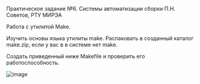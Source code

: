 Практическое задание №6. Системы автоматизации сборки
П.Н. Советов, РТУ МИРЭА

Работа с утилитой Make.

Изучить основы языка утилиты make. Распаковать в созданный каталог make.zip, если у вас в в системе нет make.

Создать приведенный ниже Makefile и проверить его работоспособность.


![image](https://github.com/user-attachments/assets/81eca60b-587d-448e-a942-c711df5193bb)
